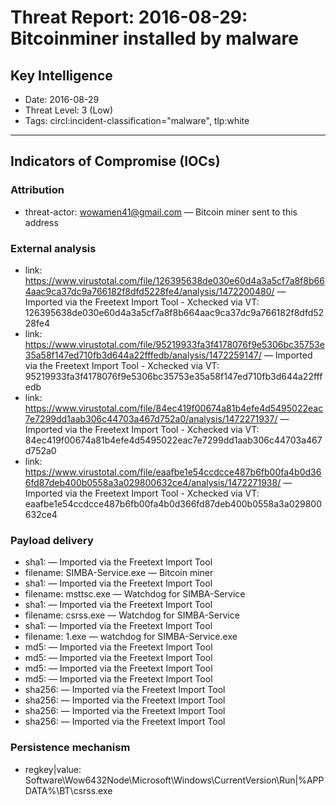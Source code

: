 # Threat Report: 2016-08-29: Bitcoinminer installed by malware


## Key Intelligence
* Date: 2016-08-29
* Threat Level: 3 (Low)
* Tags: circl:incident-classification="malware", tlp:white

---

## Indicators of Compromise (IOCs)
### Attribution
* threat-actor: wowamen41@gmail.com — Bitcoin miner sent to this address

### External analysis
* link: https://www.virustotal.com/file/126395638de030e60d4a3a5cf7a8f8b664aac9ca37dc9a766182f8dfd5228fe4/analysis/1472200480/ — Imported via the Freetext Import Tool - Xchecked via VT: 126395638de030e60d4a3a5cf7a8f8b664aac9ca37dc9a766182f8dfd5228fe4
* link: https://www.virustotal.com/file/95219933fa3f4178076f9e5306bc35753e35a58f147ed710fb3d644a22fffedb/analysis/1472259147/ — Imported via the Freetext Import Tool - Xchecked via VT: 95219933fa3f4178076f9e5306bc35753e35a58f147ed710fb3d644a22fffedb
* link: https://www.virustotal.com/file/84ec419f00674a81b4efe4d5495022eac7e7299dd1aab306c44703a467d752a0/analysis/1472271937/ — Imported via the Freetext Import Tool - Xchecked via VT: 84ec419f00674a81b4efe4d5495022eac7e7299dd1aab306c44703a467d752a0
* link: https://www.virustotal.com/file/eaafbe1e54ccdcce487b6fb00fa4b0d366fd87deb400b0558a3a029800632ce4/analysis/1472271938/ — Imported via the Freetext Import Tool - Xchecked via VT: eaafbe1e54ccdcce487b6fb00fa4b0d366fd87deb400b0558a3a029800632ce4

### Payload delivery
* sha1: <sha1> — Imported via the Freetext Import Tool
* filename: SIMBA-Service.exe — Bitcoin miner
* sha1: <sha1> — Imported via the Freetext Import Tool
* filename: msttsc.exe — Watchdog for SIMBA-Service
* sha1: <sha1> — Imported via the Freetext Import Tool
* filename: csrss.exe — Watchdog for SIMBA-Service
* sha1: <sha1> — Imported via the Freetext Import Tool
* filename: 1.exe — watchdog for SIMBA-Service.exe
* md5: <md5> — Imported via the Freetext Import Tool
* md5: <md5> — Imported via the Freetext Import Tool
* md5: <md5> — Imported via the Freetext Import Tool
* md5: <md5> — Imported via the Freetext Import Tool
* sha256: <sha256> — Imported via the Freetext Import Tool
* sha256: <sha256> — Imported via the Freetext Import Tool
* sha256: <sha256> — Imported via the Freetext Import Tool
* sha256: <sha256> — Imported via the Freetext Import Tool

### Persistence mechanism
* regkey|value: Software\Wow6432Node\Microsoft\Windows\CurrentVersion\Run|%APPDATA%\BT\csrss.exe
